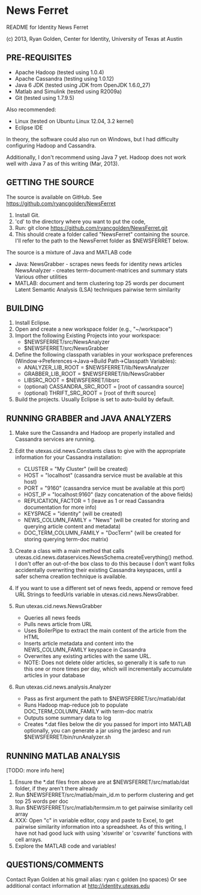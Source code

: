 News Ferret
===========
README for Identity News Ferret

(c) 2013, Ryan Golden, Center for Identity, University of Texas at Austin


PRE-REQUISITES
--------------
* Apache Hadoop (tested using 1.0.4)
* Apache Cassandra (testing using 1.0.12)
* Java 6 JDK (tested using JDK from OpenJDK 1.6.0_27)
* Matlab and Simulink (tested using R2009a)
* Git (tested using 1.7.9.5)

Also recommended:
* Linux (tested on Ubuntu Linux 12.04, 3.2 kernel)
* Eclipse IDE

In theory, the software could also run on Windows, but I had difficulty configuring Hadoop and Cassandra.

Additionally, I don't recommend using Java 7 yet.  Hadoop does not work well with Java 7 as of this writing (Mar, 2013).

GETTING THE SOURCE
------------------
The source is available on GitHub.  See https://github.com/ryancgolden/NewsFerret

1. Install Git.
2. 'cd' to the directory where you want to put the code,
3. Run:
git clone https://github.com/ryancgolden/NewsFerret.git
4. This should create a folder called "NewsFerret" containing the source.  I'll refer to the path to the NewsFerret folder as $NEWSFERRET below.

The source is a mixture of Java and MATLAB code

* Java:
    NewsGrabber - scrapes news feeds for identity news articles
    NewsAnalyzer - creates term-document-matrices and summary stats
    Various other utilities
* MATLAB:
    document and term clustering
    top 25 words per document
    Latent Semantic Analysis (LSA) techniques
    pairwise term similarity

BUILDING
--------
1. Install Eclipse.
2. Open and create a new workspace folder (e.g., "~/workspace")
3. Import the following Existing Projects into your workspace:
    - $NEWSFERRET/src/NewsAnalyzer
    - $NEWSFERRET/src/NewsGrabber
4. Define the following classpath variables in your workspace preferences (Window->Preferences->Java->Build Path->Classpath Variables):
    - ANALYZER_LIB_ROOT = $NEWSFERRET/lib/NewsAnalyzer
    - GRABBER_LIB_ROOT = $NEWSFERRET/lib/NewsGrabber
    - LIBSRC_ROOT = $NEWSFERRET/libsrc
    - (optional) CASSANDRA_SRC_ROOT = [root of cassandra source]
    - (optional) THRIFT_SRC_ROOT = [root of thrift source]
5. Build the projects.  Usually Eclipse is set to auto-build by default.

RUNNING GRABBER and JAVA ANALYZERS
----------------------------------
1. Make sure the Cassandra and Hadoop are properly installed and Cassandra services are running.

2. Edit the utexas.cid.news.Constants class to give with the appropriate information for your Cassandra installation:
    - CLUSTER = "My Cluster" (will be created)
    - HOST = "localhost" (cassandra service must be available at this host)
    - PORT = "9160" (cassandra service must be available at this port)
    - HOST_IP = "localhost:9160" (lazy concatenation of the above fields)
    - REPLICATION_FACTOR = 1 (leave as 1 or read Cassandra documentation for more info)
    - KEYSPACE = "identity" (will be created)
    - NEWS_COLUMN_FAMILY = "News" (will be created for storing and querying article content and metadata)
    - DOC_TERM_COLUMN_FAMILY = "DocTerm" (will be created for storing querying term-doc matrix)

3. Create a class with a main method that calls utexas.cid.news.dataservices.NewsSchema.createEverything() method.    I don't offer an out-of-the box class to do this because I don't want folks accidentally overwriting their existing Cassandra keyspaces, until a safer schema creation technique is available.

4. If you want to use a different set of news feeds, append or remove feed URL Strings to feedUrls variable in utexas.cid.news.NewsGrabber.

5. Run utexas.cid.news.NewsGrabber
    - Queries all news feeds
    - Pulls news article from URL
    - Uses BoilerPipe to extract the main content of the article from the HTML
    - Inserts article metadata and content into the NEWS_COLUMN_FAMILY keyspace in Cassandra
    - Overwrites any existing articles with the same URL.
    - NOTE: Does not delete older articles, so generally it is safe to run this one or more times per day, which will incrementally accumulate articles in your database

6. Run utexas.cid.news.analysis.Analyzer
    - Pass as first argument the path to $NEWSFERRET/src/matlab/dat
    - Runs Hadoop map-reduce job to populate DOC_TERM_COLUMN_FAMILY with term-doc matrix
    - Outputs some summary data to log
    - Creates *.dat files below the dir you passed for import into MATLAB
    optionally, you can generate a jar using the jardesc and run $NEWSFERRET/bin/runAnalyzer.sh

RUNNING MATLAB ANALYSIS
-----------------------
[TODO: more info here]

1. Ensure the *.dat files from above are at $NEWSFERRET/src/matlab/dat folder, if they aren't there already
2. Run $NEWSFERRET/src/matlab/main_id.m to perform clustering and get top 25 words per doc
3. Run $NEWSFERRET/src/matlab/termsim.m to get pairwise similarity cell array
4. XXX: Open "c" in variable editor, copy and paste to Excel, to get pairwise similarity information into a spreadsheet.  As of this writing, I have not had good luck with using 'xlswrite' or 'csvwrite' functions with cell arrays.
5. Explore the MATLAB code and variables!

QUESTIONS/COMMENTS
------------------
Contact Ryan Golden at his gmail alias: ryan c golden (no spaces)
Or see additional contact information at http://identity.utexas.edu


